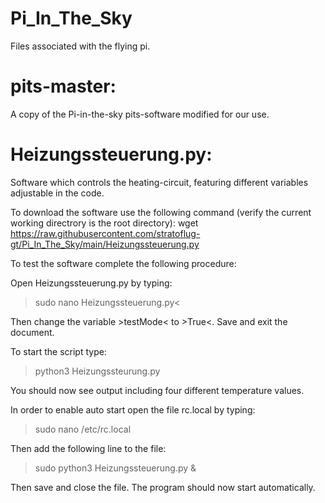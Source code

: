 # Pi_In_The_Sky
Files associated with the flying pi.

# pits-master: 
A copy of the Pi-in-the-sky pits-software modified for our use.

# Heizungssteuerung.py:
Software which controls the heating-circuit, featuring different variables adjustable in the code.

To download the software use the following command (verify the current working directrory is the root directory):
  wget https://raw.githubusercontent.com/stratoflug-gt/Pi_In_The_Sky/main/Heizungssteuerung.py



To test the software complete the following procedure:

Open Heizungssteuerung.py by typing:
  > sudo nano Heizungssteuerung.py<
  
Then change the variable >testMode< to >True<. Save and exit the document.

To start the script type:
  > python3 Heizungssteurung.py

You should now see output including four different temperature values.



In order to enable auto start open the file rc.local by typing:
  > sudo nano /etc/rc.local

Then add the following line to the file:
  > sudo python3 Heizungssteuerung.py & 

Then save and close the file. The program should now start automatically.
